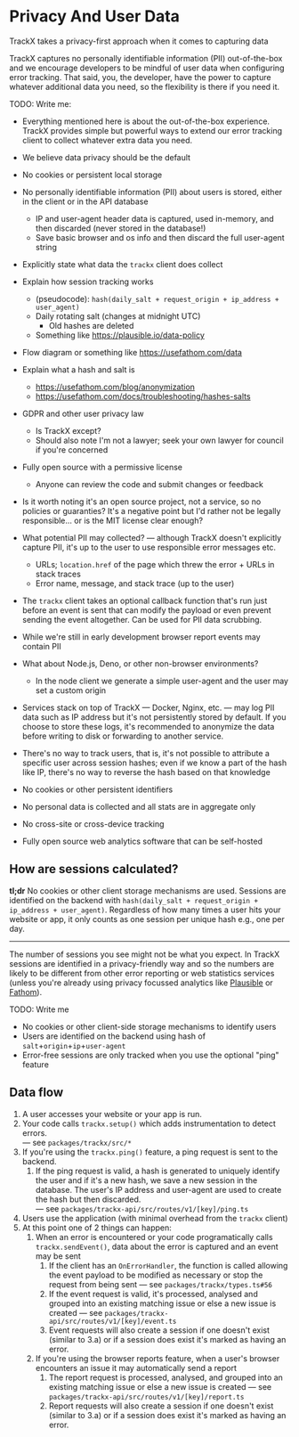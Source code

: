 # Privacy And User Data

TrackX takes a privacy-first approach when it comes to capturing data

TrackX captures no personally identifiable information (PII) out-of-the-box and we encourage developers to be mindful of user data when configuring error tracking. That said, you, the developer, have the power to capture whatever additional data you need, so the flexibility is there if you need it.

TODO: Write me:

- Everything mentioned here is about the out-of-the-box experience. TrackX provides simple but powerful ways to extend our error tracking client to collect whatever extra data you need.
- We believe data privacy should be the default

- No cookies or persistent local storage
- No personally identifiable information (PII) about users is stored, either in the client or in the API database
  - IP and user-agent header data is captured, used in-memory, and then discarded (never stored in the database!)
  - Save basic browser and os info and then discard the full user-agent string
- Explicitly state what data the `trackx` client does collect
- Explain how session tracking works
  - (pseudocode): `hash(daily_salt + request_origin + ip_address + user_agent)`
  - Daily rotating salt (changes at midnight UTC)
    - Old hashes are deleted
  - Something like <https://plausible.io/data-policy>
- Flow diagram or something like <https://usefathom.com/data>
- Explain what a hash and salt is
  - <https://usefathom.com/blog/anonymization>
  - <https://usefathom.com/docs/troubleshooting/hashes-salts>
- GDPR and other user privacy law
  - Is TrackX except?
  - Should also note I'm not a lawyer; seek your own lawyer for council if you're concerned
- Fully open source with a permissive license
  - Anyone can review the code and submit changes or feedback
- Is it worth noting it's an open source project, not a service, so no policies or guaranties? It's a negative point but I'd rather not be legally responsible... or is the MIT license clear enough?
- What potential PII may collected? — although TrackX doesn't explicitly capture PII, it's up to the user to use responsible error messages etc.
  - URLs; `location.href` of the page which threw the error + URLs in stack traces
  - Error name, message, and stack trace (up to the user)
- The `trackx` client takes an optional callback function that's run just before an event is sent that can modify the payload or even prevent sending the event altogether. Can be used for PII data scrubbing.
- While we're still in early development browser report events may contain PII
- What about Node.js, Deno, or other non-browser environments?
  - In the node client we generate a simple user-agent and the user may set a custom origin
- Services stack on top of TrackX — Docker, Nginx, etc. — may log PII data such as IP address but it's not persistently stored by default. If you choose to store these logs, it's recommended to anonymize the data before writing to disk or forwarding to another service.
- There's no way to track users, that is, it's not possible to attribute a specific user across session hashes; even if we know a part of the hash like IP, there's no way to reverse the hash based on that knowledge

- No cookies or other persistent identifiers
- No personal data is collected and all stats are in aggregate only
- No cross-site or cross-device tracking
- Fully open source web analytics software that can be self-hosted

## How are sessions calculated?

**tl;dr** No cookies or other client storage mechanisms are used. Sessions are identified on the backend with `hash(daily_salt + request_origin + ip_address + user_agent)`. Regardless of how many times a user hits your website or app, it only counts as one session per unique hash e.g., one per day.

---

The number of sessions you see might not be what you expect. In TrackX sessions are identified in a privacy-friendly way and so the numbers are likely to be different from other error reporting or web statistics services (unless you're already using privacy focussed analytics like [Plausible](https://plausible.io) or [Fathom](https://usefathom.com)).

TODO: Write me

- No cookies or other client-side storage mechanisms to identify users
- Users are identified on the backend using hash of `salt`+`origin`+`ip`+`user-agent`
- Error-free sessions are only tracked when you use the optional "ping" feature

## Data flow

1. A user accesses your website or your app is run.
1. Your code calls `trackx.setup()` which adds instrumentation to detect errors.  
   — see `packages/trackx/src/*`
1. If you're using the `trackx.ping()` feature, a ping request is sent to the backend.
   1. If the ping request is valid, a hash is generated to uniquely identify the user and if it's a new hash, we save a new session in the database. The user's IP address and user-agent are used to create the hash but then discarded.  
      — see `packages/trackx-api/src/routes/v1/[key]/ping.ts`
1. Users use the application (with minimal overhead from the `trackx` client)
1. At this point one of 2 things can happen:
   1. When an error is encountered or your code programatically calls `trackx.sendEvent()`, data about the error is captured and an event may be sent
      1. If the client has an `OnErrorHandler`, the function is called allowing the event payload to be modified as necessary or stop the request from being sent — see `packages/trackx/types.ts#56`
      1. If the event request is valid, it's processed, analysed and grouped into an existing matching issue or else a new issue is created — see `packages/trackx-api/src/routes/v1/[key]/event.ts`
      1. Event requests will also create a session if one doesn't exist (similar to 3.a) or if a session does exist it's marked as having an error.
   1. If you're using the browser reports feature, when a user's browser encounters an issue it may automatically send a report
      1. The report request is processed, analysed, and grouped into an existing matching issue or else a new issue is created — see `packages/trackx-api/src/routes/v1/[key]/report.ts`
      1. Report requests will also create a session if one doesn't exist (similar to 3.a) or if a session does exist it's marked as having an error.
